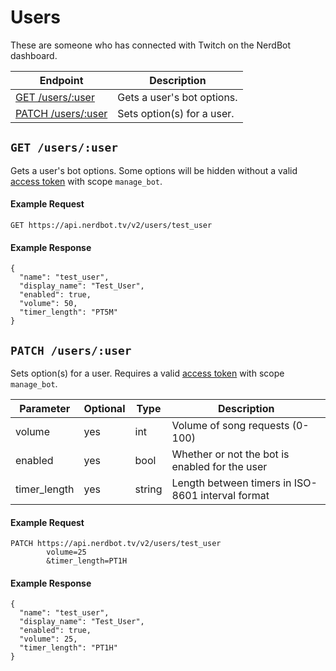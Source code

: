 # Users

These are someone who has connected with Twitch on the NerdBot dashboard.

|Endpoint|Description|
|---|---|
|[GET /users/:user](#get-usersuser)|Gets a user's bot options.|
|[PATCH /users/:user](#patch-usersuser)|Sets option(s) for a user.|

## `GET /users/:user`
Gets a user's bot options. Some options will be hidden without a valid [access token](../authentication.md) with scope `manage_bot`.

#### Example Request
    GET https://api.nerdbot.tv/v2/users/test_user
#### Example Response
    {
      "name": "test_user",
      "display_name": "Test_User",
      "enabled": true,
      "volume": 50,
      "timer_length": "PT5M"
    }
    
## `PATCH /users/:user`
Sets option(s) for a user. Requires a valid [access token](../authentication.md) with scope `manage_bot`.

|Parameter|Optional|Type|Description|
|---|---|---|---|
|volume|yes|int|Volume of song requests (0-100)|
|enabled|yes|bool|Whether or not the bot is enabled for the user|
|timer_length|yes|string|Length between timers in ISO-8601 interval format|

#### Example Request
    PATCH https://api.nerdbot.tv/v2/users/test_user
            volume=25
            &timer_length=PT1H
#### Example Response
    {
      "name": "test_user",
      "display_name": "Test_User",
      "enabled": true,
      "volume": 25,
      "timer_length": "PT1H"
    }
